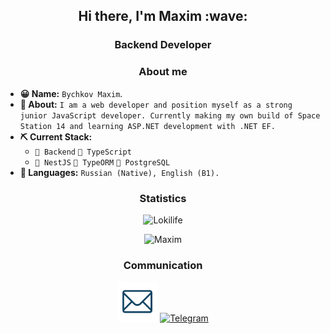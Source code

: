 <h2 align="center"> Hi there, I'm Maxim :wave:</h2>
<h3 align="center"> Backend Developer</h3>

<h3 align="center"> About me</h3>

- **😀 Name:** `Bychkov Maxim`.
- **🙍 About:** `I am a web developer and position myself as a strong junior JavaScript developer. Currently making my own build of Space Station 14 and learning ASP.NET development with .NET EF.`
- **⛏️ Current Stack:**
  - `🔴 Backend` `🔵 TypeScript`
  - `🔴 NestJS` `🔵 TypeORM` `🔵 PostgreSQL`
- **💬 Languages:** `Russian (Native), English (B1).`

<h3 align="center"> Statistics</h3>
<p align="center"><img src="https://komarev.com/ghpvc/?username=Lokilife&style=flat-square&color=red" alt="Lokilife"/></p>
<p align="center"><img src="https://github-readme-stats.vercel.app/api?username=Lokilife&show_icons=true&theme=dracula" alt="Maxim"/></p>

<h3 align="center"> Communication</h3>

<p align="center">
<a href="mailto:lokilife0002@gmail.com"><img src="https://raw.githubusercontent.com/Lokilife/Lokilife/main/icons/mail.png" height="64" width="64" alt="Mail" /></a>
<a href="https://t.me/lokilife"><img src="https://cdn-icons-png.flaticon.com/512/2111/2111646.png" height="54" width="54" alt="Telegram" /></a>
</p>
